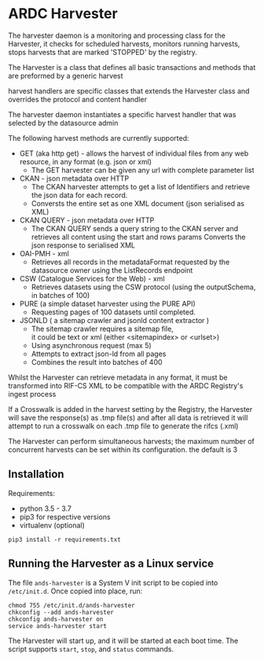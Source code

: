 # ARDC Harvester

The harvester daemon is a monitoring and processing class for the Harvester, it checks for scheduled harvests, monitors running harvests, stops harvests that are marked 'STOPPED'  by the registry.

The Harvester is a class that defines all basic transactions and methods that are preformed by a generic harvest

harvest handlers are specific classes that extends the  Harvester class and overrides the protocol and content handler 

The harvester daemon instantiates a specific harvest handler that was selected by the datasource admin

The following harvest methods are currently supported:

* GET (aka http get) - allows the harvest of individual files from any web resource, in any format (e.g. json or xml)
    * The GET harvester can be given any url with complete parameter list
* CKAN - json metadata over HTTP
    * The CKAN harvester attempts to get a list of Identifiers and retrieve the json data for each record.
    * Conversts the entire set as one XML document (json serialised as XML)
* CKAN QUERY - json metadata over HTTP
    * The CKAN QUERY sends a query string to the CKAN server and retrieves all content using the start and rows params 
Converts the json response to serialised XML
* OAI-PMH - xml
    * Retrieves all records in the metadataFormat requested by the datasource owner using the ListRecords endpoint
* CSW (Catalogue Services for the Web) - xml
    * Retrieves datasets using the CSW protocol (using the outputSchema, in batches of 100)
* PURE (a simple dataset harvester using the PURE API)
    * Requesting pages of 100 datasets until completed.
* JSONLD ( a sitemap crawler and jsonld content extractor )
    * The sitemap crawler requires a sitemap file, \
    it could be text or xml (either \<sitemapindex> or \<urlset>)
    * Using asynchronous request (max 5)
    * Attempts to extract json-ld from all pages
    * Combines the result into batches of 400

Whilst the Harvester can retrieve metadata in any format, it must be transformed into RIF-CS XML to be compatible with the ARDC Registry's ingest process

If a Crosswalk is added in the harvest setting by the Registry, the Harvester will save the response(s) as .tmp file(s) and after all data is retrieved it will attempt to run a crosswalk on each .tmp file to generate the rifcs (.xml)

The Harvester can perform simultaneous harvests; the maximum number of concurrent harvests can be set within its configuration. the default is 3

## Installation
Requirements:
* python 3.5 - 3.7
* pip3 for respective versions
* virtualenv (optional)
```
pip3 install -r requirements.txt
```

## Running the Harvester as a Linux service

The file `ands-harvester` is a System V init script to be copied into
`/etc/init.d`. Once copied into place, run:

```
chmod 755 /etc/init.d/ands-harvester
chkconfig --add ands-harvester
chkconfig ands-harvester on
service ands-harvester start
```

The Harvester will start up, and it will be started at each boot time.
The script supports `start`, `stop`, and `status` commands.

